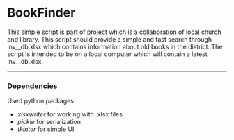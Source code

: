 # BookFinder

This simple script is part of project which is a collaboration of local church and library. This script should provide a simple and fast search through inv__db.xlsx which contains information about old books in the district. The script is intended to be on a local computer which will contain a latest  inv__db.xlsx.

------------


### Dependencies

Used python packages:
- *xlsxwriter* for working with .xlsx files
- *pickle* for serialization
- *tkinter* for simple UI


